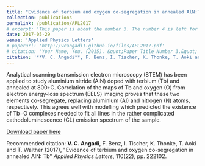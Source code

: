 ```yaml
---
title: "Evidence of terbium and oxygen co-segregation in annealed AlN:Tb"
collection: publications
permalink: /publication/APL2017
# excerpt: 'This paper is about the number 3. The number 4 is left for future work.'
date: 2017-05-29
venue: 'Applied Physics Letters'
# paperurl: 'http://vcangadi1.github.io/files/APL2017.pdf'
# citation: 'Your Name, You. (2015). &quot;Paper Title Number 3.&quot; <i>Journal 1</i>. 1(3).'
citation: '**V. C. Angadi**, F. Benz, I. Tischer, K. Thonke, T. Aoki and T. Walther (2017), &quot;Evidence of terbium and oxygen co-segregation in annealed AlN: Tb&quot; <i>Applied Physics Letters</i>, 110(22), pp. 222102.'
---
```

Analytical scanning transmission electron microscopy (STEM) has been applied to study aluminium nitride (AlN) doped with terbium (Tb) and annealed at 800◦C. Correlation of the
maps of Tb and oxygen (O) from electron energy-loss spectrum (EELS) imaging proves that these two elements co-segregate, replacing aluminium (Al) and nitrogen (N) atoms, respectively. This agrees well with modelling which predicted the existence of Tb−O complexes needed to fit all lines in the rather complicated cathodoluminescence (CL) emission spectrum of the sample.

[Download paper here](https://doi.org/10.1063/1.4984237)

Recommended citation: **V. C. Angadi**, F. Benz, I. Tischer, K. Thonke, T. Aoki and T. Walther (2017), &quot;Evidence of terbium and oxygen co-segregation in annealed AlN: Tb&quot; <i>Applied Physics Letters</i>, 110(22), pp. 222102.